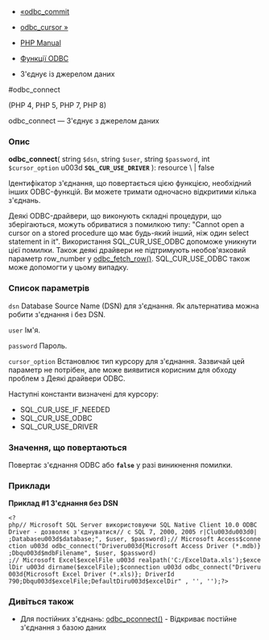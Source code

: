 - [«odbc_commit](function.odbc-commit.md)
- [odbc_cursor »](function.odbc-cursor.md)

- [PHP Manual](index.md)
- [Функції ODBC](ref.uodbc.md)
- З'єднує із джерелом даних

#odbc_connect

(PHP 4, PHP 5, PHP 7, PHP 8)

odbc_connect — З'єднує з джерелом даних

### Опис

**odbc_connect**(
string `$dsn`,
string `$user`,
string `$password`,
int `$cursor_option` u003d **`SQL_CUR_USE_DRIVER`**
): resource \ | false

Ідентифікатор з'єднання, що повертається цією функцією, необхідний
інших ODBC-функцій. Ви можете тримати одночасно відкритими кілька
з'єднань.

Деякі ODBC-драйвери, що виконують складні процедури, що зберігаються, можуть
обриватися з помилкою типу: "Cannot open a cursor on a stored procedure
що має будь-який інший, ніж один select statement in it".
Використання SQL_CUR_USE_ODBC допоможе уникнути цієї помилки.
Також деякі драйвери не підтримують необов'язковий параметр
row_number у [odbc_fetch_row()](function.odbc-fetch-row.md).
SQL_CUR_USE_ODBC також може допомогти у цьому випадку.

### Список параметрів

`dsn`
Database Source Name (DSN) для з'єднання. Як альтернатива можна
робити з'єднання і без DSN.

`user`
Ім'я.

`password`
Пароль.

`cursor_option`
Встановлює тип курсору для з'єднання. Зазвичай цей
параметр не потрібен, але може виявитися корисним для обходу проблем з
Деякі драйвери ODBC.

Наступні константи визначені для курсору:

- SQL_CUR_USE_IF_NEEDED
- SQL_CUR_USE_ODBC
- SQL_CUR_USE_DRIVER

### Значення, що повертаються

Повертає з'єднання ODBC або **`false`** у разі виникнення
помилки.

### Приклади

**Приклад #1 З'єднання без DSN**

` <?php// Microsoft SQL Server використовуючи SQL Native Client 10.0 ODBC Driver - дозволяє з'єднуватися// с SQL 7, 2000, 2005 r|Clu003du003d0| ;Databaseu003d$database;", $user, $password);// Microsoft Access$connection u003d odbc_connect("Driveru003d{Microsoft Access Driver (*.mdb)};Dbqu003d$mdbFilename", $user, $password) ;// Microsoft Excel$excelFile u003d realpath('C:/ExcelData.xls');$excelDir u003d dirname($excelFile);$connection u003d odbc_connect("Driveru003d{Microsoft Excel Driver (*.xls)}; DriverId 790;Dbqu003d$excelFile;DefaultDiru003d$excelDir" , '', '');?> `

### Дивіться також

- Для постійних з'єднань:
[odbc_pconnect()](function.odbc-pconnect.md) - Відкриває
постійне з'єднання з базою даних
